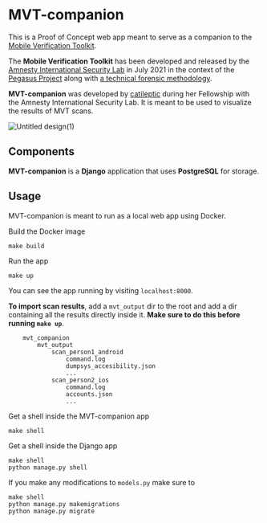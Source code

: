 # MVT-companion

This is a Proof of Concept web app meant to serve as a companion to the [Mobile Verification Toolkit](https://github.com/mvt-project/mvt). 

The **Mobile Verification Toolkit** has been developed and released by the [Amnesty International Security Lab](https://www.amnesty.org/en/tech/) in July 2021 in the context of the [Pegasus Project](https://forbiddenstories.org/about-the-pegasus-project/) along with [a technical forensic methodology](https://www.amnesty.org/en/latest/research/2021/07/forensic-methodology-report-how-to-catch-nso-groups-pegasus/). 

**MVT-companion** was developed by [catileptic](https://github.com/catileptic) during her Fellowship with the Amnesty International Security Lab. It is meant to be used to visualize the results of MVT scans. 

![Untitled design(1)](https://github.com/catileptic/mvt-companion/assets/14028425/9bfa35b6-96a9-42df-8536-949a62f0bc24)

## Components

**MVT-companion** is a **Django** application that uses **PostgreSQL** for storage.

## Usage

MVT-companion is meant to run as a local web app using Docker.

Build the Docker image
```
make build
```

Run the app 
```
make up
```

You can see the app running by visiting `localhost:8000`.

**To import scan results**, add a `mvt_output` dir to the root and add a dir containing all the results directly inside it.
**Make sure to do this before running `make up`**.
```
    mvt_companion
        mvt_output
            scan_person1_android
                command.log
                dumpsys_accesibility.json
                ...
            scan_person2_ios
                command.log
                accounts.json
                ...
```

Get a shell inside the MVT-companion app
```
make shell
```

Get a shell inside the Django app
```
make shell
python manage.py shell
```

If you make any modifications to `models.py` make sure to
```
make shell
python manage.py makemigrations
python manage.py migrate
```
